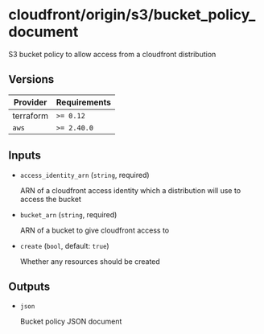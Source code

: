 # cloudfront/origin/s3/bucket_policy_document

S3 bucket policy to allow access from a cloudfront distribution

<!-- bin/docs -->

## Versions

| Provider | Requirements |
|-|-|
| terraform | `>= 0.12` |
| `aws` | `>= 2.40.0` |

## Inputs

* `access_identity_arn` (`string`, required)

    ARN of a cloudfront access identity which a distribution will use to access the bucket

* `bucket_arn` (`string`, required)

    ARN of a bucket to give cloudfront access to

* `create` (`bool`, default: `true`)

    Whether any resources should be created



## Outputs

* `json`

    Bucket policy JSON document
